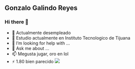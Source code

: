 ## Gonzalo Galindo Reyes
### Hi there 👋



- 🔭 Actualmente desempleado 
- 🌱 Estudio actualmente en Instituto Tecnologico de Tijuana 
- 🤔 I’m looking for help with ...
- 💬 Ask me about ...
- 📫 Megusta jugar, oro en lol 
- ⚡ 1.80 bien parecido
![](https://www.google.com/a/cpanel/tectijuana.edu.mx/images/logo.gif)

